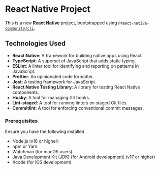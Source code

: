 # React Native Project

This is a new [**React Native**](https://reactnative.dev) project, bootstrapped using [`@react-native-community/cli`](https://github.com/react-native-community/cli).

## Technologies Used

- **React Native**: A framework for building native apps using React.
- **TypeScript**: A superset of JavaScript that adds static typing.
- **ESLint**: A linter tool for identifying and reporting on patterns in JavaScript.
- **Prettier**: An opinionated code formatter.
- **Jest**: A testing framework for JavaScript.
- **React Native Testing Library**: A library for testing React Native components.
- **Husky**: A tool for managing Git hooks.
- **Lint-staged**: A tool for running linters on staged Git files.
- **Commitlint**: A tool for enforcing conventional commit messages.

### Prerequisites

Ensure you have the following installed:

- Node.js (v18 or higher)
- npm or Yarn
- Watchman (for macOS users)
- Java Development Kit (JDK) (for Android development) (v17 or higher)
- Xcode (for iOS development)
